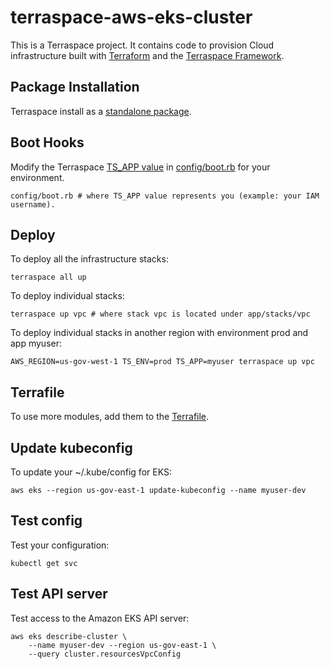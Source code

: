 # terraspace-aws-eks-cluster

This is a Terraspace project. It contains code to provision Cloud infrastructure built with [Terraform](https://www.terraform.io/) and the [Terraspace Framework](https://terraspace.cloud/).

## Package Installation

Terraspace install as a [standalone package](https://terraspace.cloud/docs/install/standalone/).

## Boot Hooks

Modify the Terraspace [TS_APP value](https://terraspace.cloud/docs/layering/app-layering/) in [config/boot.rb](https://terraspace.cloud/docs/config/boot/) for your environment.

    config/boot.rb # where TS_APP value represents you (example: your IAM username).

## Deploy

To deploy all the infrastructure stacks:

    terraspace all up

To deploy individual stacks:

    terraspace up vpc # where stack vpc is located under app/stacks/vpc

To deploy individual stacks in another region with environment prod and app myuser:

    AWS_REGION=us-gov-west-1 TS_ENV=prod TS_APP=myuser terraspace up vpc

## Terrafile

To use more modules, add them to the [Terrafile](https://terraspace.cloud/docs/terrafile/).


## Update kubeconfig

To update your ~/.kube/config for EKS:

    aws eks --region us-gov-east-1 update-kubeconfig --name myuser-dev

## Test config

Test your configuration:

    kubectl get svc

## Test API server

Test access to the Amazon EKS API server:

    aws eks describe-cluster \
        --name myuser-dev --region us-gov-east-1 \
        --query cluster.resourcesVpcConfig
